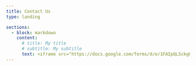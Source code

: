 ```yaml
---
title: Contact Us
type: landing

sections:
  - block: markdown
    content:
      # title: My title
      # subtitle: My subtitle
      text: <iframe src="https://docs.google.com/forms/d/e/1FAIpQLSckgQu6impWMaMO0YZ_3DcTzPFN5w5uQY6q-9opeOh0RgLPJw/viewform?embedded=true" width="800" height="1000" frameborder="0" marginheight="0" marginwidth="0">loading…</iframe>
---
```

